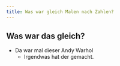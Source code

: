 ```yaml
---
title: Was war gleich Malen nach Zahlen?
---
```


## Was war das gleich?

- Da war mal dieser Andy Warhol
  - Irgendwas hat der gemacht.
